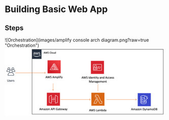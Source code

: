 # Building Basic Web App

## Steps

![Orchestration](images/amplify console arch diagram.png?raw=true "Orchestration")
<img src="images/amplify console arch diagram.png" alt="Amplify Console Diagram" title="Amplify Console Diagram">
